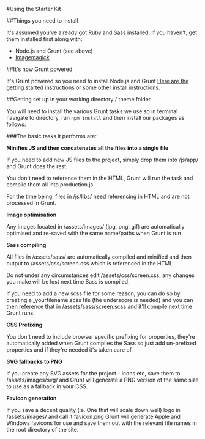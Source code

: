 #Using the Starter Kit

##Things you need to install

It's assumed you've already got Ruby and Sass installed. If you haven't, get them installed first along with:

* Node.js and Grunt (see above)
* [Imagemagick](http://www.imagemagick.org/script/install-source.php)

##It's now Grunt powered

It's Grunt powered so you need to install Node.js and Grunt [Here are the getting started instructions](http://gruntjs.com/getting-started) or [some other install instructions](http://24ways.org/2013/grunt-is-not-weird-and-hard/).

##Getting set up in your working directory / theme folder

You will need to install the various Grunt tasks we use so in terminal navigate to directory, run `npm install` and then install our packages as follows:

###The basic tasks it performs are:

**Minifies JS and then concatenates all the files into a single file**

If you need to add new JS files to the project, simply drop them into /js/app/ and Grunt does the rest.

You don't need to reference them in the HTML, Grunt will run the task and compile them all into production.js

For the time being, files in /js/libs/ need referencing in HTML and are not processed in Grunt.

**Image optimisation**

Any images located in /assets/images/ (jpg, png, gif) are automatically optimised and re-saved with the same name/paths when Grunt is run

**Sass compiling**

All files in /assets/sass/ are automatically compiled and minified and then output to /assets/css/screen.css which is referenced in the HTML

Do not under any circumstances edit /assets/css/screen.css, any changes you make will be lost next time Sass is compiled.

If you need to add a new scss file for some reason, you can do so by creating a _yourfilename.scss file (the underscore is needed) and you can then reference that in /assets/sass/screen.scss and it'll compile next time Grunt runs.

**CSS Prefixing**

You don't need to include browser specific prefixing for properties, they're automatically added when Grunt compiles the
Sass so just add un-prefixed properties and if they're needed it's taken care of.

**SVG fallbacks to PNG**

If you create any SVG assets for the project - icons etc, save them to /assets/images/svg/ and Grunt will generate a PNG version of the same size to use as a fallback in your CSS.

**Favicon generation**

If you save a decent quality (ie. One that will scale down well) logo in /assets/images/ and call it favicon.png Grunt will generate Apple and Windows favicons for use and save them out with the relevant file names in the root directory of the site.